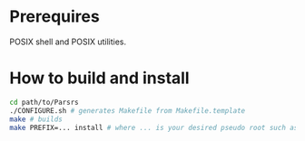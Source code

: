 # Prerequires
POSIX shell and POSIX utilities.

# How to build and install
```sh
cd path/to/Parsrs
./CONFIGURE.sh # generates Makefile from Makefile.template
make # builds
make PREFIX=... install # where ... is your desired pseudo root such as /usr/local or "$HOME/.local/"
```
